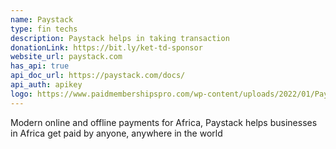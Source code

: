 ```yaml
---
name: Paystack
type: fin techs
description: Paystack helps in taking transaction
donationLink: https://bit.ly/ket-td-sponsor
website_url: paystack.com
has_api: true
api_doc_url: https://paystack.com/docs/
api_auth: apikey
logo: https://www.paidmembershipspro.com/wp-content/uploads/2022/01/Paystack-Gateway-Add-On-Icon-300x300.png
---
```


Modern online and offline payments for Africa, Paystack helps businesses in Africa get paid by anyone, anywhere in the world

